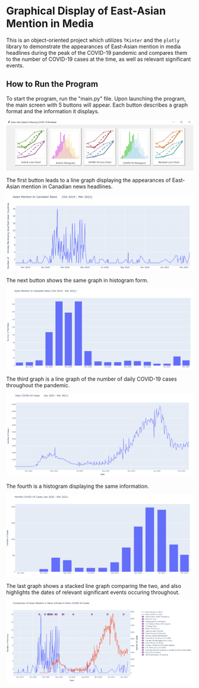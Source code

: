 # Graphical Display of East-Asian Mention in Media

This is an object-oriented project which utilizes `TKinter` and the `plotly` library to demonstrate the appearances of East-Asian mention in media headlines during the peak of the COVID-19 pandemic and compares them to the number of COVID-19 cases at the time, as well as relevant significant events.

## How to Run the Program

To start the program, run the "main.py" file. Upon launching the program, the main screen with 5 buttons will appear. Each button describes a graph format and the information it displays.

![](images/main_screen.png)

The first button leads to a line graph displaying the appearances of East-Asian mention in Canadian news headlines.

![](images/article_line.png)

The next button shows the same graph in histogram form.

![](images/article_histogram.png)

The third graph is a line graph of the number of daily COVID-19 cases throughout the pandemic.

![](images/covid_line.png)

The fourth is a histogram displaying the same information.

![](images/covid_histogram.png)

The last graph shows a stacked line graph comparing the two, and also highlights the dates of relevant significant events occuring throughout.

![](images/stacked_line_chart.png)
